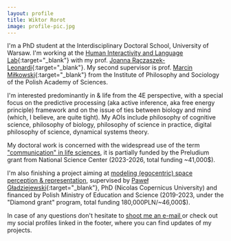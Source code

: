 ```yaml
---
layout: profile
title: Wiktor Rorot
image: profile-pic.jpg
---
```


I'm a PhD student at the Interdisciplinary Doctoral School, University of Warsaw. I'm working at the [Human Interactivity and Language Lab](https://hill.psych.uw.edu.pl){:target="_blank"} with my prof. [Joanna Rączaszek-Leonardi](https://scholar.google.com/citations?user=OPggSAYAAAAJ&hl=en){:target="_blank"}. My second supervisor is prof. [Marcin Miłkowski](https://scholar.google.com/citations?user=2UfI6q8AAAAJ&hl=en){:target="_blank"} from the Institute of Philosophy and Sociology of the Polish Academy of Sciences.

I'm interested predominantly in  & life from the 4E perspective, with a special focus on the predictive processing (aka active inference, aka free energy principle) framework and on the issue of ties between biology and mind (which, I believe, are quite tight). My AOIs include philosophy of cognitive science, philosophy of biology, philosophy of science in practice, digital philosophy of science, dynamical systems theory.

My doctoral work is concerned with the widespread use of the term ["communication" in life sciences](./projects/communication), it is partially funded by the Preludium grant from National Science Center (2023-2026, total funding ~41,000$).

I'm also finishing a project aiming at [modeling (egocentric) space perception & representation](./projects/space), supervised by [Paweł Gładziejewski](https://scholar.google.com/citations?user=Ql2ajksAAAAJ&hl=pl){:target="_blank"}, PhD (Nicolas Copernicus University) and financed by Polish Ministry of Education and Science (2019-2023, under the "Diamond grant" program, total funding 180,000PLN/~46,000$).

In case of any questions don't hesitate to [shoot me an e-mail <i class="fa fa-envelope"></i>](mailto:w.rorot@uw.edu.pl) or check out my social profiles linked in the footer, where you can find updates of my projects.
